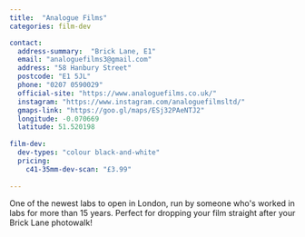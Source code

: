 ```yaml
---
title:  "Analogue Films"
categories: film-dev

contact:
  address-summary:  "Brick Lane, E1"
  email: "analoguefilms3@gmail.com"
  address: "58 Hanbury Street"
  postcode: "E1 5JL"
  phone: "0207 0590029"
  official-site: "https://www.analoguefilms.co.uk/"
  instagram: "https://www.instagram.com/analoguefilmsltd/"
  gmaps-link: "https://goo.gl/maps/ESj32PAeNTJ2"
  longitude: -0.070669
  latitude: 51.520198
  
film-dev:
  dev-types: "colour black-and-white"  
  pricing:
    c41-35mm-dev-scan: "£3.99"
  
---
```


One of the newest labs to open in London, run by someone who's worked in labs for more than 15 years. Perfect for dropping your film straight after your Brick Lane photowalk!
